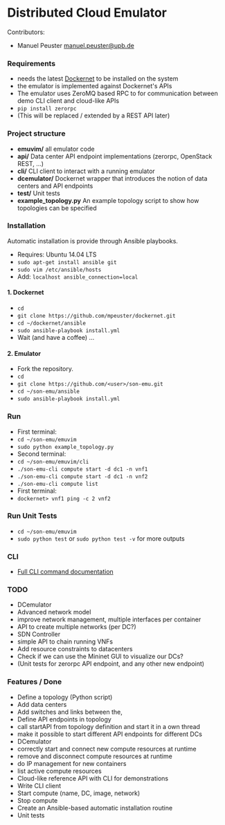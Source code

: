 # Distributed Cloud Emulator

Contributors:

* Manuel Peuster <manuel.peuster@upb.de>


### Requirements
* needs the latest [Dockernet](https://github.com/mpeuster/dockernet) to be installed on the system
 * the emulator is implemented against Dockernet's APIs
* The emulator uses ZeroMQ based RPC to for communication between demo CLI client and cloud-like APIs
 * `pip install zerorpc`
 * (This will be replaced / extended by a REST API later)

### Project structure
* **emuvim/** all emulator code 
 * **api/** Data center API endpoint implementations (zerorpc, OpenStack REST, ...)
 * **cli/** CLI client to interact with a running emulator
 * **dcemulator/** Dockernet wrapper that introduces the notion of data centers and API endpoints
 * **test/** Unit tests
 * **example_topology.py** An example topology script to show how topologies can be specified

### Installation
Automatic installation is provide through Ansible playbooks.
* Requires: Ubuntu 14.04 LTS
* `sudo apt-get install ansible git`
* `sudo vim /etc/ansible/hosts`
* Add: `localhost ansible_connection=local`

#### 1. Dockernet
* `cd`
* `git clone https://github.com/mpeuster/dockernet.git`
* `cd ~/dockernet/ansible`
* `sudo ansible-playbook install.yml`
* Wait (and have a coffee) ...

#### 2. Emulator
* Fork the repository.
* `cd`
* `git clone https://github.com/<user>/son-emu.git`
* `cd ~/son-emu/ansible`
* `sudo ansible-playbook install.yml`


### Run
* First terminal:
 * `cd ~/son-emu/emuvim`
 * `sudo python example_topology.py`
* Second terminal:
 * `cd ~/son-emu/emuvim/cli`
 * `./son-emu-cli compute start -d dc1 -n vnf1`
 * `./son-emu-cli compute start -d dc1 -n vnf2`
 * `./son-emu-cli compute list`
* First terminal:
 * `dockernet> vnf1 ping -c 2 vnf2`

### Run Unit Tests
* `cd ~/son-emu/emuvim`
* `sudo python test` or `sudo python test -v` for more outputs

### CLI
* [Full CLI command documentation](https://github.com/sonata-nfv/son-emu/wiki/CLI-Command-Overview)


### TODO
* DCemulator
 * Advanced network model
  * improve network management, multiple interfaces per container
  * API to create multiple networks (per DC?)
* SDN Controller
 * simple API to chain running VNFs
* Add resource constraints to datacenters
* Check if we can use the Mininet GUI to visualize our DCs?
* (Unit tests for zerorpc API endpoint, and any other new endpoint)


### Features / Done
* Define a topology (Python script)
 * Add data centers
 * Add switches and links between the,
* Define API endpoints in topology
 * call startAPI from topology definition and start it in a own thread
 * make it possible to start different API endpoints for different DCs
* DCemulator
 * correctly start and connect new compute resources at runtime
 * remove and disconnect compute resources at runtime
 * do IP management for new containers
 * list active compute resources
* Cloud-like reference API with CLI for demonstrations
 * Write CLI client
 * Start compute (name, DC, image, network)
 * Stop compute
* Create an Ansible-based automatic installation routine
* Unit tests

